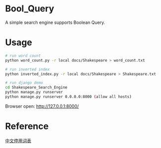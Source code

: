 # Bool_Query

A simple search engine supports Boolean Query.

# Usage

```bash
# run word count
python word_count.py -r local docs/Shakespeare > word_count.txt

# run inverted index
python inverted_index.py -r local docs/Shakespeare > Shakespeare.txt

# run django demo
cd Shakespeare_Search_Engine
python manage.py runserver
python manage.py runserver 0.0.0.0:8000 (allow all hosts)
```

Browser open: http://127.0.0.1:8000/

# Reference

[中文停用词表](https://github.com/goto456/stopwords)
